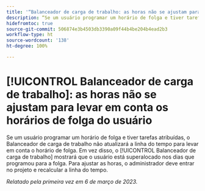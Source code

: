 ```yaml
---
title: '“Balanceador de carga de trabalho: as horas não se ajustam para levar em conta os horários de folga do usuário”'
description: “Se um usuário programar um horário de folga e tiver tarefas atribuídas, o Balanceador de carga de trabalho não atualizará a linha do tempo para levar em conta o horário de folga. Em vez disso, o Balanceador de carga de trabalho mostrará que o usuário está superalocado nos dias que programou para a folga. Para ajustar as horas, o administrador deve entrar no projeto e recalcular a linha do tempo.
hidefromtoc: true
source-git-commit: 506874e3b4503db3390a09f44b4be204b4ead2b3
workflow-type: ht
source-wordcount: '138'
ht-degree: 100%

---
```



# [!UICONTROL Balanceador de carga de trabalho]: as horas não se ajustam para levar em conta os horários de folga do usuário

Se um usuário programar um horário de folga e tiver tarefas atribuídas, o Balanceador de carga de trabalho não atualizará a linha do tempo para levar em conta o horário de folga. Em vez disso, o [!UICONTROL Balanceador de carga de trabalho] mostrará que o usuário está superalocado nos dias que programou para a folga. Para ajustar as horas, o administrador deve entrar no projeto e recalcular a linha do tempo.

_Relatado pela primeira vez em 6 de março de 2023._

